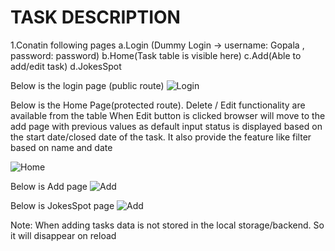 
# TASK DESCRIPTION
1.Conatin following pages 
 a.Login (Dummy Login -> username: Gopala , password: password)
 b.Home(Task table is visible here)
 c.Add(Able to add/edit task)
 d.JokesSpot
 
 Below is the login page (public route)
 ![Login](https://github.com/gops12345/MobileFirst/blob/main/Images/Login.PNG)

 Below is the Home Page(protected route). Delete / Edit functionality are available from the table 
 When Edit button is clicked browser will move to the add page with previous values as default input 
 status is displayed based on the start date/closed date of the task.
 It also provide the feature like filter based on name and date
 
 ![Home](https://github.com/gops12345/MobileFirst/blob/main/Images/Home.PNG)
 
 Below is Add page
![Add](https://github.com/gops12345/MobileFirst/blob/main/Images/Add.PNG)

Below is JokesSpot page
![Add](https://github.com/gops12345/MobileFirst/blob/main/Images/JokesSpot.PNG)

Note: When adding tasks data is not stored in the local storage/backend. So it will disappear on reload
 

